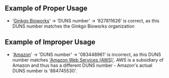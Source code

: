 ## Example of Proper Usage
* ‘[Ginkgo Bioworks](https://golden.com/wiki/Ginkgo_Bioworks-GE8DBAJ)’ → ‘DUNS number’ → ‘827811626’ is correct, as this DUNS number matches the Ginkgo Bioworks organization

## Example of Improper Usage
* '[Amazon](https://golden.com/wiki/Amazon_(company)-B6VEMY)' → 'DUNS number' → '083448961' is incorrect, as this DUNS number matches ['Amazon Web Services (AWS)'](https://golden.com/wiki/Amazon_Web_Services_(AWS)-MNM533). AWS is a subsidiary of Amazon and thus has a different DUNS number - Amazon's actual DUNS number is '884745530'.